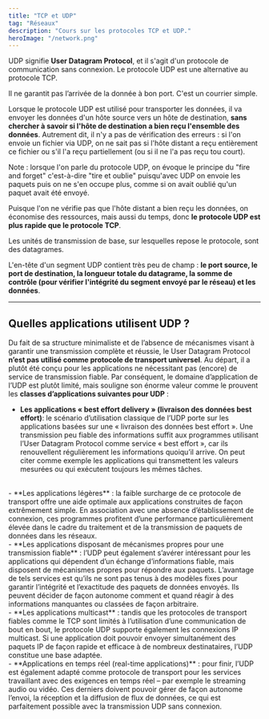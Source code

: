 ```yaml
---
title: "TCP et UDP"
tag: "Réseaux"
description: "Cours sur les protocoles TCP et UDP."
heroImage: "/network.png"
---
```



UDP signifie **User Datagram Protocol**, et il s'agit d'un protocole de communication sans connexion. Le protocole
UDP est une alternative au protocole TCP.

Il ne garantit pas l’arrivée de la donnée à bon port. C'est un courrier simple.

Lorsque le protocole UDP est utilisé pour transporter les données, il va envoyer les données d'un hôte source vers un
hôte de destination, **sans chercher à savoir si l'hôte de destination a bien reçu l'ensemble des données**. Autrement
dit, il n'y a pas de vérification des erreurs : si l'on envoie un fichier via UDP, on ne sait pas si l'hôte distant a reçu
entièrement ce fichier ou s'il l'a reçu partiellement (ou si il ne l'a pas reçu tou court).

Note : lorsque l'on parle du protocole UDP, on évoque le principe du "fire and forget" c'est-à-dire "tire et oublie"
puisqu'avec UDP on envoie les paquets puis on ne s'en occupe plus, comme si on avait oublié qu'un paquet avait
été envoyé.

Puisque l'on ne vérifie pas que l'hôte distant a bien reçu les données, on économise des ressources, mais aussi du temps,
donc **le protocole UDP est plus rapide que le protocole TCP**.

Les unités de transmission de base, sur lesquelles repose le protocole, sont des datagrames.

L'en-tête d'un segment UDP contient très peu de champ : **le port source, le port de destination, la longueur totale du
datagrame, la somme de contrôle (pour vérifier l'intégrité du segment envoyé par le réseau) et les données**.
<br />
<hr />

## Quelles applications utilisent UDP ?
Du fait de sa structure minimaliste et de l’absence de mécanismes visant à garantir une transmission complète et
réussie, le User Datagram Protocol **n’est pas utilisé comme protocole de transport universel**. Au départ, il a plutôt été
conçu pour les applications ne nécessitant pas (encore) de service de transmission fiable. Par conséquent, le domaine
d’application de l’UDP est plutôt limité, mais souligne son énorme valeur comme le prouvent les **classes d’applications
suivantes pour UDP** :
<br />
- **Les applications « best effort delivery » (livraison des données best effort)**: le scénario d’utilisation classique de
l’UDP porte sur les applications basées sur une « livraison des données best effort ». Une transmission peu fiable des
informations suffit aux programmes utilisant l’User Datagram Protocol comme service « best effort », car ils
renouvellent régulièrement les informations quoiqu’il arrive. On peut citer comme exemple les applications qui
transmettent les valeurs mesurées ou qui exécutent toujours les mêmes tâches.
<br />
- **Les applications légères** : la faible surcharge de ce protocole de transport offre une aide optimale aux applications
construites de façon extrêmement simple. En association avec une absence d’établissement de connexion, ces
programmes profitent d’une performance particulièrement élevée dans le cadre du traitement et de la transmission de
paquets de données dans les réseaux.
<br />
- **Les applications disposant de mécanismes propres pour une transmission fiable** : l’UDP peut également s’avérer
intéressant pour les applications qui dépendent d’un échange d’informations fiable, mais disposent de mécanismes
propres pour répondre aux paquets. L’avantage de tels services est qu’ils ne sont pas tenus à des modèles fixes pour
garantir l’intégrité et l’exactitude des paquets de données envoyés. Ils peuvent décider de façon autonome comment et
quand réagir à des informations manquantes ou classées de façon arbitraire.
<br />
- **Les applications multicast** : tandis que les protocoles de transport fiables comme le TCP sont limités à l’utilisation
d’une communication de bout en bout, le protocole UDP supporte également les connexions IP multicast. Si une
application doit pouvoir envoyer simultanément des paquets IP de façon rapide et efficace à de nombreux destinataires,
l’UDP constitue une base adaptée.
<br />
- **Applications en temps réel (real-time applications)** : pour finir, l’UDP est également adapté comme protocole de
transport pour les services travaillant avec des exigences en temps réel – par exemple le streaming audio ou vidéo. Ces
derniers doivent pouvoir gérer de façon autonome l’envoi, la réception et la diffusion de flux de données, ce qui est
parfaitement possible avec la transmission UDP sans connexion.